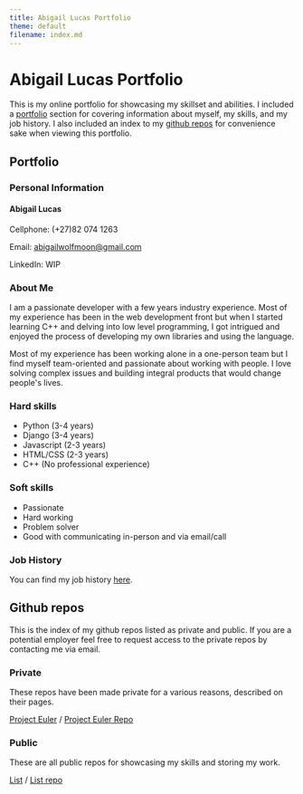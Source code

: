 ```yaml
---
title: Abigail Lucas Portfolio
theme: default
filename: index.md
---
```


# Abigail Lucas Portfolio

This is my online portfolio for showcasing my skillset and abilities. I included a [portfolio](#portfolio) section for covering information about myself, my skills, and my job history. I also included an index to my [github repos](#github-repos) for convenience sake when viewing this portfolio.

## Portfolio

### Personal Information

#### Abigail Lucas

Cellphone: (+27)82 074 1263

Email: abigailwolfmoon@gmail.com

LinkedIn: WIP

### About Me

I am a passionate developer with a few years industry experience. Most of my experience has been in the web development front but when I started learning C++ and delving into low level programming, I got intrigued and enjoyed the process of developing my own libraries and using the language.


Most of my experience has been working alone in a one-person team but I find myself team-oriented and passionate about working with people. I love solving complex issues and building integral products that would change people's lives.

### Hard skills

- Python (3-4 years)
- Django (3-4 years)
- Javascript (2-3 years)
- HTML/CSS (2-3 years)
- C++ (No professional experience)

### Soft skills

- Passionate
- Hard working
- Problem solver
- Good with communicating in-person and via email/call

### Job History

You can find my job history [here](job-history.html).

## Github repos

This is the index of my github repos listed as private and public. If you are a potential employer feel free to request access to the private repos by contacting me via email.

### Private

These repos have been made private for a various reasons, described on their pages.

[Project Euler](project-euler.html) / [Project Euler Repo](https://github.com/abigail-lucas/project-euler-cpp)


### Public

These are all public repos for showcasing my skills and storing my work.

[List](list.html) / [List repo](https://github.com/abigail-lucas/list-cpp)
